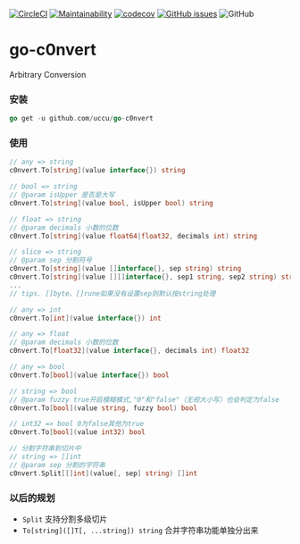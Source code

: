 [![CircleCI](https://circleci.com/gh/uccu/go-c0nvert/tree/master.svg?style=svg)](https://circleci.com/gh/uccu/go-c0nvert/tree/master)
[![Maintainability](https://api.codeclimate.com/v1/badges/90b7fb370c2f9926877e/maintainability)](https://codeclimate.com/github/uccu/go-c0nvert/maintainability)
[![codecov](https://codecov.io/gh/uccu/go-c0nvert/branch/master/graph/badge.svg?token=MU57MLHI6Z)](https://codecov.io/gh/uccu/go-c0nvert)
[![GitHub issues](https://img.shields.io/github/issues/uccu/go-c0nvert)](https://github.com/uccu/go-c0nvert/issues)
![GitHub](https://img.shields.io/github/license/uccu/go-c0nvert)

# go-c0nvert
 Arbitrary Conversion

### 安装

```go
go get -u github.com/uccu/go-c0nvert
```

### 使用


```go
// any => string
c0nvert.To[string](value interface{}) string

// bool => string
// @param isUpper 是否是大写
c0nvert.To[string](value bool, isUpper bool) string

// float => string
// @param decimals 小数的位数
c0nvert.To[string](value float64|float32, decimals int) string

// slice => string
// @param sep 分割符号
c0nvert.To[string](value []interface{}, sep string) string
c0nvert.To[string](value [][]interface{}, sep1 string, sep2 string) string
...
// tips. []byte、[]rune如果没有设置sep则默认按string处理

// any => int
c0nvert.To[int](value interface{}) int

// any => float
// @param decimals 小数的位数
c0nvert.To[float32](value interface{}, decimals int) float32

// any => bool
c0nvert.To[bool](value interface{}) bool

// string => bool
// @param fuzzy true开启模糊模式,"0"和"false"（无视大小写）也会判定为false
c0nvert.To[bool](value string, fuzzy bool) bool

// int32 => bool 0为false其他为true
c0nvert.To[bool](value int32) bool

// 分割字符串到切片中
// string => []int
// @param sep 分割的字符串
c0nvert.Split[[]int](value[, sep] string) []int

```


### 以后的规划

- `Split` 支持分割多级切片
- `To[string]([]T[, ...string]) string` 合并字符串功能单独分出来
